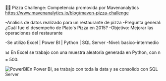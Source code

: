 🍕🍕 Pizza Challenge: Competencia promovida por Mavenanalytics  https://www.mavenanalytics.io/blog/maven-pizza-challenge 

-Análisis de datos realizado para un restaurante de pizza
-Pregunta general: ¿Cuál fue el desempeño de Plato's Pizza en 2015? 
-Objetivo: Mejorar las operaciones del restaurante

-Se utilizo Excel | Power BI | Python | SQL Server
-Nivel: basico-intermedio

📊 En Excel se trabajo con una muestra aleatoria generada en Python, con n =  500.





![PowerBI](https://user-images.githubusercontent.com/82233779/203394674-b71bd963-8ebe-412a-9b26-dae6af54bf1d.PNG)En Power BI, se trabajo con toda la data y se consolido con SQL Server

